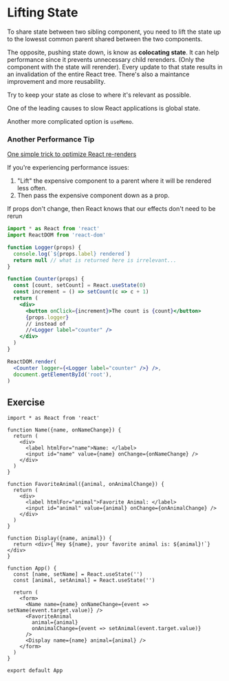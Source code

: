 # Lifting State

To share state between two sibling component, you need to lift the state up to the lowesst common parent shared between the two components.

The opposite, pushing state down, is know as **colocating state**. It can help performance since it prevents unnecessary child rerenders. (Only the component with the state will rerender). Every update to that state results in an invalidation of the entire React tree. There's also a maintance improvement and more reusability.

Try to keep your state as close to where it's relevant as possible.

One of the leading causes to slow React applications is global state.

Another more complicated option is `useMemo`.

### Another Performance Tip

[One simple trick to optimize React re-renders](https://kentcdodds.com/blog/optimize-react-re-renders)

If you're experiencing performance issues:

1. "Lift" the expensive component to a parent where it will be rendered less often.
2. Then pass the expensive component down as a prop.



If props don't change, then React knows that our effects don't need to be rerun

```jsx
import * as React from 'react'
import ReactDOM from 'react-dom'

function Logger(props) {
  console.log(`${props.label} rendered`)
  return null // what is returned here is irrelevant...
}

function Counter(props) {
  const [count, setCount] = React.useState(0)
  const increment = () => setCount(c => c + 1)
  return (
    <div>
      <button onClick={increment}>The count is {count}</button>
      {props.logger}
      // instead of
      //<Logger label="counter" />
    </div>
  )
}

ReactDOM.render(
  <Counter logger={<Logger label="counter" />} />,
  document.getElementById('root'),
)
```

## Exercise

```react
import * as React from 'react'

function Name({name, onNameChange}) {
  return (
    <div>
      <label htmlFor="name">Name: </label>
      <input id="name" value={name} onChange={onNameChange} />
    </div>
  )
}

function FavoriteAnimal({animal, onAnimalChange}) {
  return (
    <div>
      <label htmlFor="animal">Favorite Animal: </label>
      <input id="animal" value={animal} onChange={onAnimalChange} />
    </div>
  )
}

function Display({name, animal}) {
  return <div>{`Hey ${name}, your favorite animal is: ${animal}!`}</div>
}

function App() {
  const [name, setName] = React.useState('')
  const [animal, setAnimal] = React.useState('')

  return (
    <form>
      <Name name={name} onNameChange={event => setName(event.target.value)} />
      <FavoriteAnimal
        animal={animal}
        onAnimalChange={event => setAnimal(event.target.value)}
      />
      <Display name={name} animal={animal} />
    </form>
  )
}

export default App

```

